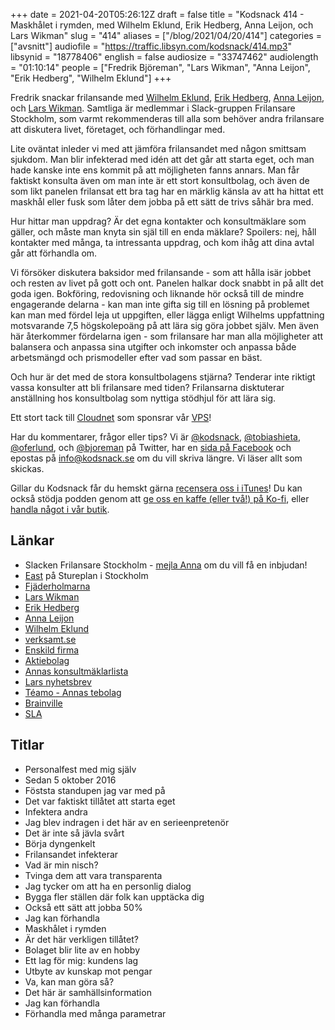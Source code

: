 +++
date = 2021-04-20T05:26:12Z
draft = false
title = "Kodsnack 414 - Maskhålet i rymden, med Wilhelm Eklund, Erik Hedberg, Anna Leijon, och Lars Wikman"
slug = "414"
aliases = ["/blog/2021/04/20/414"]
categories = ["avsnitt"]
audiofile = "https://traffic.libsyn.com/kodsnack/414.mp3"
libsynid = "18778406"
english = false
audiosize = "33747462"
audiolength = "01:10:14"
people = ["Fredrik Björeman", "Lars Wikman", "Anna Leijon", "Erik Hedberg", "Wilhelm Eklund"]
+++

Fredrik snackar frilansande med [Wilhelm Eklund](https://wilhelmeklund.com/), [Erik Hedberg](https://erik.hedberg.at/), [Anna Leijon](https://annaleijon.se/), och [Lars Wikman](https://underjord.io/). Samtliga är medlemmar i Slack-gruppen Frilansare Stockholm, som varmt rekommenderas till alla som behöver andra frilansare att diskutera livet, företaget, och förhandlingar med.

Lite oväntat inleder vi med att jämföra frilansandet med någon smittsam sjukdom. Man blir infekterad med idén att det går att starta eget, och man hade kanske inte ens kommit på att möjligheten fanns annars. Man får faktiskt konsulta även om man inte är ett stort konsultbolag, och även de som likt panelen frilansat ett bra tag har en märklig känsla av att ha hittat ett maskhål eller fusk som låter dem jobba på ett sätt de trivs såhär bra med.

Hur hittar man uppdrag? Är det egna kontakter och konsultmäklare som gäller, och måste man knyta sin själ till en enda mäklare? Spoilers: nej, håll kontakter med många, ta intressanta uppdrag, och kom ihåg att dina avtal går att förhandla om.

Vi försöker diskutera baksidor med frilansande - som att hålla isär jobbet och resten av livet på gott och ont. Panelen halkar dock snabbt in på allt det goda igen. Bokföring, redovisning och liknande hör också till de mindre engagerande delarna - kan man inte gifta sig till en lösning på problemet kan man med fördel leja ut uppgiften, eller lägga enligt Wilhelms uppfattning motsvarande 7,5 högskolepoäng på att lära sig göra jobbet själv. Men även här återkommer fördelarna igen - som frilansare har man alla möjligheter att balansera och anpassa sina utgifter och inkomster och anpassa både arbetsmängd och prismodeller efter vad som passar en bäst.

Och hur är det med de stora konsultbolagens stjärna? Tenderar inte riktigt vassa konsulter att bli frilansare med tiden? Frilansarna disktuterar anställning hos konsultbolag som nyttiga stödhjul för att lära sig.

Ett stort tack till [Cloudnet](http://www.cloudnet.se) som sponsrar vår [VPS](http://en.wikipedia.org/wiki/Virtual_private_server)!

Har du kommentarer, frågor eller tips? Vi är [@kodsnack](https://www.twitter.com/kodsnack), [@tobiashieta](https://www.twitter.com/tobiashieta), [@oferlund](https://www.twitter.com/oferlund), och [@bjoreman](https://www.twitter.com/bjoreman) på Twitter, har en [sida på Facebook](https://www.facebook.com/kodsnack) och epostas på [info@kodsnack.se](mailto:info@kodsnack.se) om du vill skriva längre. Vi läser allt som skickas.

Gillar du Kodsnack får du hemskt gärna [recensera oss i iTunes](http://itunes.apple.com/se/podcast/kodsnack/id561631498?l=en)! Du kan också stödja podden genom att <a href="https://ko-fi.com/kodsnack" rel="payment">ge oss en kaffe (eller två!) på Ko-fi</a>, eller [handla något i vår butik](https://shop.spreadshirt.se/kodsnack/).

## Länkar ##
* Slacken Frilansare Stockholm - [mejla Anna](mailto:pm@annaleijon.se) om du vill få en inbjudan!
* [East](https://east.se/) på Stureplan i Stockholm
* [Fjäderholmarna](https://www.kungligaslotten.se/vara-besoksmal/kungl.-djurgarden---nationalstadsparken/fjaderholmarna.html)
* [Lars Wikman](https://underjord.io/)
* [Erik Hedberg](https://erik.hedberg.at/)
* [Anna Leijon](https://annaleijon.se/)
* [Wilhelm Eklund](https://wilhelmeklund.com/)
* [verksamt.se](https://www.verksamt.se/)
* [Enskild firma](https://sv.wikipedia.org/wiki/Enskild_n%C3%A4ringsverksamhet)
* [Aktiebolag](https://sv.wikipedia.org/wiki/Aktiebolag_i_Sverige)
* [Annas konsultmäklarlista](https://annaleijon.se/lista-pa-konsultmaklare-i-stockholm.html)
* [Lars nyhetsbrev](https://underjord.io/newsletter.html)
* [Téamo - Annas tebolag](https://teamo.se/)
* [Brainville](https://www.brainville.com/)
* [SLA](https://en.wikipedia.org/wiki/Service-level_agreement)

## Titlar ##
* Personalfest med mig själv
* Sedan 5 oktober 2016
* Föststa standupen jag var med på
* Det var faktiskt tillåtet att starta eget
* Infektera andra
* Jag blev indragen i det här av en serieenpretenör
* Det är inte så jävla svårt
* Börja dyngenkelt
* Frilansandet infekterar
* Vad är min nisch?
* Tvinga dem att vara transparenta
* Jag tycker om att ha en personlig dialog
* Bygga fler ställen där folk kan upptäcka dig
* Också ett sätt att jobba 50%
* Jag kan förhandla
* Maskhålet i rymden
* Är det här verkligen tillåtet?
* Bolaget blir lite av en hobby
* Ett lag för mig: kundens lag
* Utbyte av kunskap mot pengar
* Va, kan man göra så?
* Det här är samhällsinformation
* Jag kan förhandla
* Förhandla med många parametrar